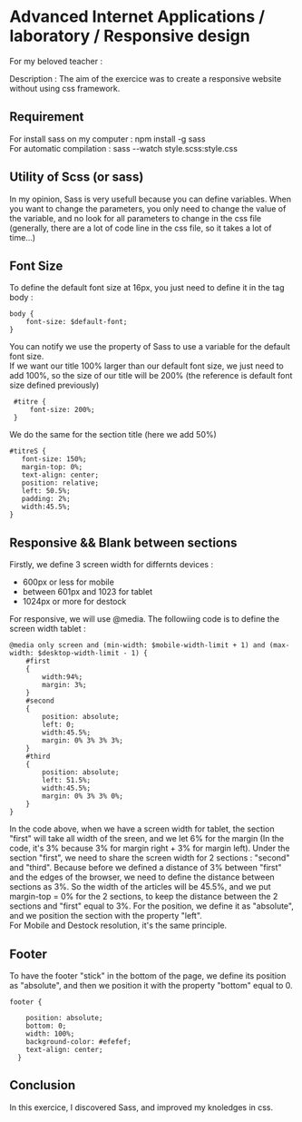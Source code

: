 # Advanced Internet Applications / laboratory / Responsive design

For my beloved teacher :

Description : The aim of the exercice was to create a responsive website without using css framework. 

## Requirement

For install sass on my computer : npm install -g sass  
For automatic compilation : sass --watch style.scss:style.css

## Utility of Scss (or sass) 

In my opinion, Sass is very usefull because you can define variables. When you want to change the parameters, you only need to 
change the value of the variable, and no look for all parameters to change in the css file (generally, there are a lot of code line in the css file, so it takes a lot of time...)

## Font Size

To define the default font size at 16px, you just need to define it in the tag body :
```
body {
    font-size: $default-font;
}
```
You can notify we use the property of Sass to use a variable for the default font size.  
If we want our title 100% larger than our default font size, we just need to add 100%, so the size of our title will be 200% (the reference is default font size defined previously)
```
 #titre {
     font-size: 200%;
 }
 ```
 We do the same for the section title (here we add 50%)
 ```
#titreS {
    font-size: 150%;
    margin-top: 0%;
    text-align: center;
    position: relative;
    left: 50.5%;
    padding: 2%;
    width:45.5%;
}
```
## Responsive && Blank between sections 

Firstly, we define 3 screen width for differnts devices : 
* 600px or less for mobile  
* between 601px and 1023 for tablet
* 1024px or more for destock

For responsive, we will use @media. The followiing code is to define the screen width tablet :
```
@media only screen and (min-width: $mobile-width-limit + 1) and (max-width: $desktop-width-limit - 1) {
    #first
    {
        width:94%;
        margin: 3%;
    }
    #second
    {
        position: absolute;
        left: 0;
        width:45.5%;
        margin: 0% 3% 3% 3%;   
    }
    #third
    {
        position: absolute;
        left: 51.5%;
        width:45.5%;
        margin: 0% 3% 3% 0%;
    }    
}
```

In the code above, when we have a screen width for tablet, the section "first" will take all width of the sreen, and we let 6% for the margin (In the code, it's 3% because 3% for margin right + 3% for margin left). Under the section "first", we need to share the screen width for 2 sections : "second" and "third". Because before we defined a distance of 3% between "first" and the edges of the browser, we need to define the distance between sections as 3%. So the width of the articles will be 45.5%, and we put margin-top = 0% for the 2 sections, to keep the distance between the 2 sections and "first" equal to 3%. For the position, we define it as "absolute", and we position the section with the property "left".  
For Mobile and Destock resolution, it's the same principle.  

## Footer

To have the footer "stick" in the bottom of the page, we define its position as "absolute", and then we position it with the property "bottom" equal to 0. 
```
footer {
   
    position: absolute;
    bottom: 0;
    width: 100%;
    background-color: #efefef;
    text-align: center;
  }
```

## Conclusion

In this exercice, I discovered Sass, and improved my knoledges in css. 
